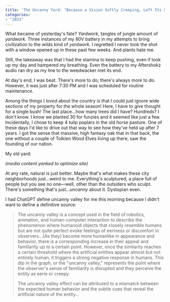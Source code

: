 ```yaml
---
title: 'The Uncanny Yard: "Because a Vision Softly Creeping, Left Its Seeds While I Was Sleeping"'
categories:
- "2023"
---
```


What became of yesterday's fate?  *Yardwork*, tangles of jungle amount of *yardwork*.  Three instances of my 80V battery in my attempts to bring civilization to the wilds kind of *yardwork*.  I regretted I never took the shot with a window opened up in these past few weeks.  And plants hate me.   

Still, the takeaway was that I had the stamina to keep pushing, even if took up my day and hampered my breathing.  Even the battery to my Aftershokz audio ran dry as my line to the weedwacker met its end.

At day's end, I was beat.  There's more to do; there's always more to do.  However, it was just after 7:30 PM and I was scheduled for routine maintenance.

Among the things I *loved* about the country is that I could just ignore wide sections of my property for the whole season!  Here, I have to give thought for a single bush!  The last place...how many trees did I have?  Hundreds?  I don't know.  I know we planted 30 for funzies and it seemed like just a few.  Incidentally, I chose to keep 4 tulip poplars in the old horse pasture.  One of these days I'd like to drive out that way to see how they've held up after 7 years.  I got the sense that massive, high fantasy oak that in that back, the one without a couple of Tolkien Wood Elves living up there, saw the founding of our nation.  

My old yard:

*(media content yanked to optimize site)*

At any rate, natural is just better.  Maybe that's what makes these city neighborhoods just...weird to me.  Everything's sculptured, a place full of people but you see no one—well, other than the outsiders who sculpt.  There's something that's just...*uncanny* about it.  Dystopian even.

I had ChatGPT define uncanny valley for me this morning because I didn't want to define a definitive source:

> The uncanny valley is a concept used in the field of robotics, animation, and human-computer interaction to describe the phenomenon where humanoid objects that closely resemble humans but are not quite perfect evoke feelings of eeriness or discomfort in observers...(As they) become more humanlike in appearance and behavior, there is a corresponding increase in their appeal and familiarity up to a certain point. However, once the similarity reaches a certain threshold where the artificial entities appear almost but not entirely human, it triggers a strong negative response in humans. This dip in the graph, or the "uncanny valley," represents the point where the observer's sense of familiarity is disrupted and they perceive the entity as eerie or creepy.
>
> The uncanny valley effect can be attributed to a mismatch between the expected human behavior and the subtle cues that reveal the artificial nature of the entity... 

